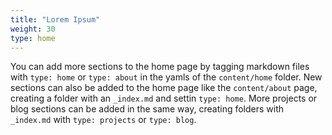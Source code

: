 ```yaml
---
title: "Lorem Ipsum"
weight: 30
type: home
---
```


You can add more sections to the home page by tagging markdown files with `type: home` or `type: about` in the yamls of the `content/home` folder.
New sections can also be added to the home page like the `content/about` page, creating a folder with an `_index.md` and settin `type: home`. 
More projects or blog sections can be added in the same way, creating folders with `_index.md` with `type: projects` or `type: blog`. 
